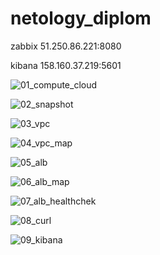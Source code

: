 # netology_diplom

zabbix 51.250.86.221:8080

kibana 158.160.37.219:5601

![01_compute_cloud](https://github.com/user-attachments/assets/efd8536f-1129-4ba4-bdf6-bdd20692bbf8)

![02_snapshot](https://github.com/user-attachments/assets/189931a0-fed0-4a1d-a372-b2184ed7729e)

![03_vpc](https://github.com/user-attachments/assets/16279320-84c1-45bc-94a0-d1366113da60)

![04_vpc_map](https://github.com/user-attachments/assets/1f203cb3-3dec-4c34-99ae-dc1179ab5141)

![05_alb](https://github.com/user-attachments/assets/64cb2232-51f9-4255-8877-5fb92160e64e)

![06_alb_map](https://github.com/user-attachments/assets/30e672d9-b421-4a58-a78f-3407b1c8b6bc)

![07_alb_healthchek](https://github.com/user-attachments/assets/6ceb6e72-2e9a-4005-ae5d-4ecfa5151b1d)

![08_curl](https://github.com/user-attachments/assets/273461ee-25a7-4642-b08c-0a8e1867dc9b)

![09_kibana](https://github.com/user-attachments/assets/23452ae5-7f83-4125-83a1-efd37379f705)
